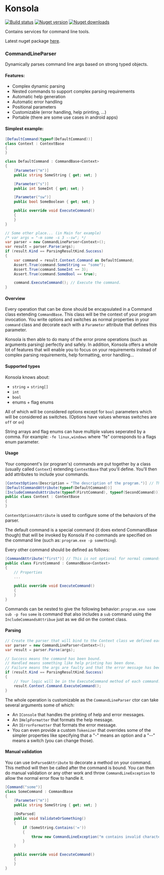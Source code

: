 # Konsola

[![Build status](https://img.shields.io/appveyor/ci/mrahhal/konsola/master.svg)](https://ci.appveyor.com/project/mrahhal/konsola)
[![Nuget version](https://img.shields.io/nuget/v/Konsola.svg)](https://www.nuget.org/packages/Konsola)
[![Nuget downloads](https://img.shields.io/nuget/dt/Konsola.svg)](https://www.nuget.org/packages/Konsola)

Contains services for command line tools.

Latest nuget package [here](https://www.nuget.org/packages/Konsola).

### CommandLineParser
Dynamically parses command line args based on strong typed objects.

#### Features:
- Complex dynamic parsing
- Nested commands to support complex parsing requirements
- Automatic help generation
- Automatic error handling
- Positional parameters
- Customizable (error handling, help printing, ...)
- Portable (there are some use cases in android apps)

#### Simplest example:
```c#
[DefaultCommand(typeof(DefaultCommand))]
class Context : ContextBase
{
}

class DefaultCommand : CommandBase<Context>
{
    [Parameter("m")]
    public string SomeString { get; set; }

    [Parameter("s")]
    public int SomeInt { get; set; }

    [Parameter("sw")]
    public bool SomeBoolean { get; set; }

    public override void ExecuteCommand()
    {
    }
}

// Some other place... (in Main for example)
/* var args = "-m some -s 3 --sw"; */
var parser = new CommandLineParser<Context>();
var result = parser.Parse(args);
if (result.Kind == ParsingResultKind.Success)
{
    var command = result.Context.Command as DefaultCommand;
    Assert.True(command.SomeString == "some");
    Assert.True(command.SomeInt == 3);
    Assert.True(command.SomeBool == true);

    command.ExecuteCommand(); // Execute the command.
}
```

#### Overview
Every operation that can be done should be encapsulated in a Command class extending `CommandBase`. This class will be the context of your program invocation. You write options and switches as normal properties in your `command` class and decorate each with a `Parameter` attribute that defines this parameter.

Konsola is then able to do many of the error prone operations (such as arguments parsing) perfectly and safely. In addition, Konsola offers a whole lot of features that will enable you to focus on your requirements instead of complex parsing requirements, help formatting, error handling...

#### Supported types
Konsola knows about:
- `string` + `string[]`
- `int`
- `bool`
- enums + flag enums

All of which will be considered options except for `bool` parameters which will be considered as switches. (Options have values whereas switches are `off` or `on`)

String arrays and flag enums can have multiple values seperated by a comma.
For example: `-fe linux,windows` where "fe" corresponds to a flags enum parameter.

#### Usage
Your component's (or program's) commands are put together by a class (usually called `Context`) extending `ContextBase` that you'll define. You'll then add attributes to include your commands.

```c#
[ContextOptions(Description = "The description of the program.")] // This is optional
[DefaultCommandAttribute(typeof(DefaultCommand))]
[IncludeCommandsAttribute(typeof(FirstCommand), typeof(SecondCommand))]
public class Context : ContextBase
{
}
```

`ContextOptionsAttribute` is used to configure some of the behaviors of the parser.

The default command is a special command (it does extend CommandBase though) that will be invoked by Konsola if no commands are specified on the command line (such as: `program.exe -p something`).

Every other command should be defined as follows:

```c#
[CommandAttribute("first")] // This is not optional for normal commands
public class FirstCommand : CommandBase<Context>
{
    // Properties
    ...
    
    public override void ExecuteCommand()
    {
    }
}
```

Commands can be nested to give the following behavior:
`program.exe some sub -p foo`
`some` is command that also includes a `sub` command using the `IncludeCommandsAttribue` just as we did on the context class.

#### Parsing
```c#
// Create the parser that will bind to the Context class we defined earlier
var parser = new CommandLineParser<Context>();
var result = parser.Parse(args);

// Success means the command has been bound.
// Handled means something like help printing has been done.
// Failure means the args are faulty and that the error message has been printed to the `IConsole`.
if (result.Kind == ParsingResultKind.Success)
{
    // Your logic will be in the ExecuteCommand method of each command.
    result.Context.Command.ExecuteCommand();
}
```

The whole operation is customizable as the `CommandLineParser` ctor can take several arguments some of which:
- An `IConsole` that handles the printing of help and error messages.
- An `IHelpFormatter` that formats the help message.
- An `IErrorFormatter` that formats the error message.
- You can even provide a custom `Tokenizer` that overrides some of the simpler properties like specifying that a "-" means an option and a "--" means a switch (you can change those).

#### Manual validation
You can use `OnParsedAttribute` to decorate a method on your command. This method will then be called after the command is bound. You can then do manual validation or any other work and throw `CommandLineException` to allow the normal error flow to handle it.

```c#
[Command("some")]
class SomeCommand : CommandBase
{
    [Parameter("m")]
    public string SomeString { get; set; }

    [OnParsed]
    public void ValidateOrSomething()
    {
        if (SomeString.Contains('='))
        {
            throw new CommandLineException("m contains invalid characters.");
        }
    }

    public override void ExecuteCommand()
    {
    }
}
```
